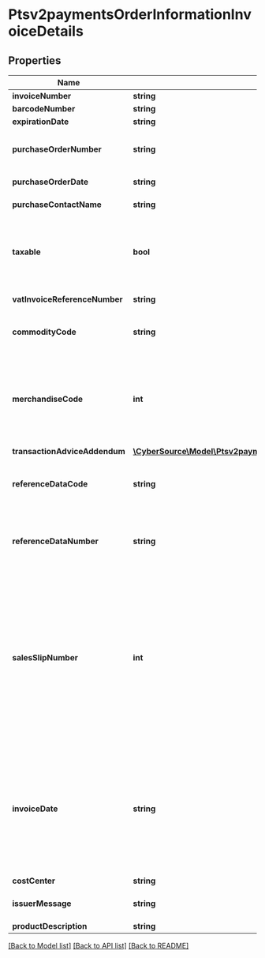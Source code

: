# Ptsv2paymentsOrderInformationInvoiceDetails

## Properties
Name | Type | Description | Notes
------------ | ------------- | ------------- | -------------
**invoiceNumber** | **string** | Invoice Number. | [optional] 
**barcodeNumber** | **string** | Barcode Number. | [optional] 
**expirationDate** | **string** | Expiration Date. | [optional] 
**purchaseOrderNumber** | **string** | Value used by your customer to identify the order. This value is typically a purchase order number. CyberSource recommends that you do not populate the field with all zeros or nines. | [optional] 
**purchaseOrderDate** | **string** | Date the order was processed. &#x60;Format: YYYY-MM-DD&#x60;. | [optional] 
**purchaseContactName** | **string** | The name of the individual or the company contacted for company authorized purchases. | [optional] 
**taxable** | **bool** | Flag that indicates whether an order is taxable. This value must be true if the sum of all _lineItems[].taxAmount_ values &gt; 0.  If you do not include any &#x60;lineItems[].taxAmount&#x60; values in your request, CyberSource does not include &#x60;invoiceDetails.taxable&#x60; in the data it sends to the processor.  Possible values:  - **true**  - **false** | [optional] 
**vatInvoiceReferenceNumber** | **string** | VAT invoice number associated with the transaction. | [optional] 
**commodityCode** | **string** | International description code of the overall order&#39;s goods or services or the Categorizes purchases for VAT reporting. Contact your acquirer for a list of codes. | [optional] 
**merchandiseCode** | **int** | Identifier for the merchandise. This field is supported only on the processors listed in this field description.  #### American Express Direct Possible value: - 1000: Gift card  #### CyberSource through VisaNet This value must be right justified. In Japan, this value is called a _goods code_.  #### JCN Gateway This value must be right justified. In Japan, this value is called a _goods code_. | [optional] 
**transactionAdviceAddendum** | [**\CyberSource\Model\Ptsv2paymentsOrderInformationInvoiceDetailsTransactionAdviceAddendum[]**](Ptsv2paymentsOrderInformationInvoiceDetailsTransactionAdviceAddendum.md) |  | [optional] 
**referenceDataCode** | **string** | Code that identifies the value of the &#x60;referenceDataNumber&#x60; field.  This field is a pass-through, which means that CyberSource does not verify the value or modify it in any way before sending it to the processor. | [optional] 
**referenceDataNumber** | **string** | Reference number. The meaning of this value is identified by the value of the &#x60;referenceDataCode&#x60; field.  This field is a pass-through, which means that CyberSource does not verify the value or modify it in any way before sending it to the processor. | [optional] 
**salesSlipNumber** | **int** | Transaction identifier that is generated. You have the option of printing the sales slip number on the receipt. This field is supported only on Cybersource through Visanet and JCN gateway.  Optional field.  #### Card Present processing message If you included this field in the request, the returned value is the value that you sent in the request. If you did not include this field in the request, the system generated this value for you.  The difference between this reply field and the &#x60;processorInformation.systemTraceAuditNumber&#x60; field is that the system generates the system trace audit number (STAN), and you must print the receipt number on the receipt; whereas you can generate the sales slip number, and you can choose to print the sales slip number on the receipt. | [optional] 
**invoiceDate** | **string** | Date of the tax calculation. Use format YYYYMMDD. You can provide a date in the past if you are calculating tax for a refund and want to know what the tax was on the date the order was placed. You can provide a date in the future if you are calculating the tax for a future date, such as an upcoming tax holiday.  The default is the date, in Pacific time, that the bank receives the request. Keep this in mind if you are in a different time zone and want the tax calculated with the rates that are applicable on a specific date.  #### Tax Calculation Optional field for U.S., Canadian, international tax, and value added taxes. | [optional] 
**costCenter** | **string** | Cost centre of the merchant | [optional] 
**issuerMessage** | **string** | Text message from the issuer. If you give the customer a receipt, display this value on the receipt. | [optional] 
**productDescription** | **string** | Brief description of item. | [optional] 

[[Back to Model list]](../README.md#documentation-for-models) [[Back to API list]](../README.md#documentation-for-api-endpoints) [[Back to README]](../README.md)



